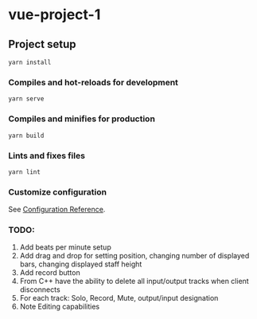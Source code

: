 # vue-project-1

## Project setup
```
yarn install
```

### Compiles and hot-reloads for development
```
yarn serve
```

### Compiles and minifies for production
```
yarn build
```

### Lints and fixes files
```
yarn lint
```

### Customize configuration
See [Configuration Reference](https://cli.vuejs.org/config/).



### TODO:
1. Add beats per minute setup
2. Add drag and drop for setting position, changing number of displayed bars, changing displayed staff height
3. Add record button
4. From C++ have the ability to delete all input/output tracks when client disconnects
5. For each track: Solo, Record, Mute, output/input designation
6. Note Editing capabilities